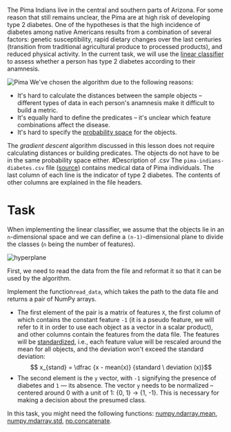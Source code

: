 

The Pima Indians live in the central and southern parts of Arizona. For some reason that still remains unclear, the Pima are at high risk of developing type 2 diabetes.
One of the hypotheses is that the high incidence of diabetes among native Americans results from a combination of several factors: genetic susceptibility, rapid dietary changes over the last centuries (transition from traditional agricultural produce to processed products), and reduced physical activity. In the current task, we will use the [linear
classifier](https://en.wikipedia.org/wiki/Linear_classifier) to assess whether a person has type 2 diabetes according to their anamnesis.

![Pima](pima.png)
We've chosen the algorithm due to the following reasons:
- It's hard to calculate the distances between the sample objects – different types of data in each person's anamnesis make it difficult to build a metric.
- It's equally hard to define the predicates – it's unclear which feature combinations affect the disease.
- It's hard to specify the [probability space](https://en.wikipedia.org/wiki/Probability_space) for the objects.

The *gradient descent* algorithm discussed in this lesson does not require calculating distances or building predicates. The objects do not have to be in the same probability space either.
#Description of .csv
The `pima-indians-diabetes.csv` file ([source](https://www.kaggle.com/uciml/pima-indians-diabetes-database)) contains medical data of Pima individuals.
The last column of each line is the indicator of type 2 diabetes. The contents of other columns are explained in the file headers.

#  Task
When implementing the linear classifier, we assume that the objects lie in an `n`-dimensional space and we can define a `(n-1)`-dimensional plane to divide the classes (`n` being the number of features).

![hyperplane](hyperplane.png)

First, we need to read the data from the file and reformat it so that it can be used by the algorithm.

Implement the function`read_data`, which takes the path to the data file and returns a pair of NumPy arrays.

- The first element of the pair is a matrix of features `X`, the first column of which contains the constant feature `-1` (it is a pseudo feature, we will refer to it in order to use each object as a vector in a scalar product), and other columns contain the features
  from the data file. The features will be [standardized](https://www.kdnuggets.com/2020/04/data-transformation-standardization-normalization.html), i.e., each feature value will be rescaled around the mean for all objects, and the deviation won't exceed the standard deviation:
  $$ x_{stand} = \dfrac {x - mean(x)} {standard \ deviation (x)}$$
- The second element is the `y` vector, with `-1` signifying the presence of diabetes and `1` — its absence. The vector `y` needs to be normalized – centered around 0 with a unit of 1: {0, 1} -> {1, -1}. This is necessary for making a decision about the presumed class.

<div class="hint">
In this task, you might need the following functions: <a href="https://numpy.org/doc/stable/reference/generated/numpy.ndarray.mean.html">numpy.ndarray.mean</a>, <a href="https://numpy.org/doc/stable/reference/generated/numpy.ndarray.std.html">numpy.mdarray.std</a>, <a href="https://numpy.org/doc/stable/reference/generated/numpy.concatenate.html">np.concatenate</a>. 
</div>